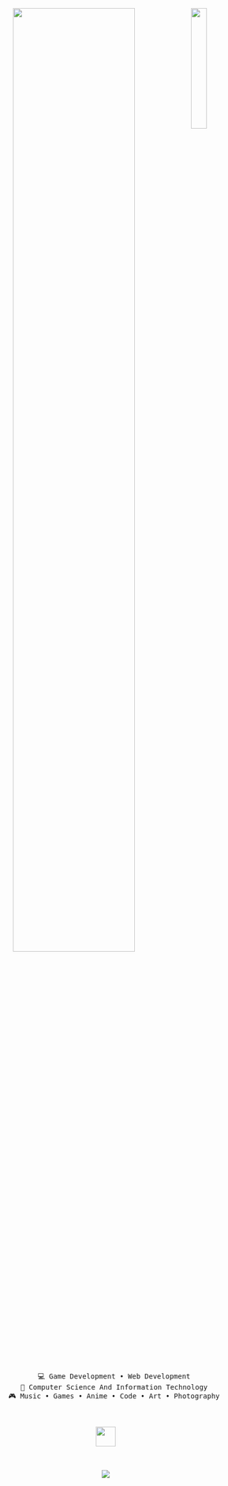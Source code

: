 <div align="center">
<img src="https://github.com/innng/innng/assets/26755058/5e0ce0fb-c544-4f8c-a307-5849165746d0" width="25%" align="right" />
<img src="https://readme-typing-svg.demolab.com?font=Inconsolata&weight=500&size=50&duration=4000&pause=300&color=FFB6C1&center=true&vCenter=true&multiline=true&repeat=false&random=false&width=1300&height=140&lines=Hello+hello;I'm+Fatimaa%2C+a+tech+freak+and+passionate+gamedev+%E2%9C%A9" width="70%" />
<br><br>
<pre>
    💻 Game Development • Web Development
    📖 Computer Science And Information Technology
    🎮 Music • Games • Anime • Code • Art • Photography
</pre>
<br><br>
<img src="https://raw.githubusercontent.com/innng/innng/master/assets/kyubey.gif" height="40" />
<br><br><br>
    
[![](https://img.shields.io/badge/linkedin-0a66c2)](http://linkedin.com/in/fatimazherk)
</div>
